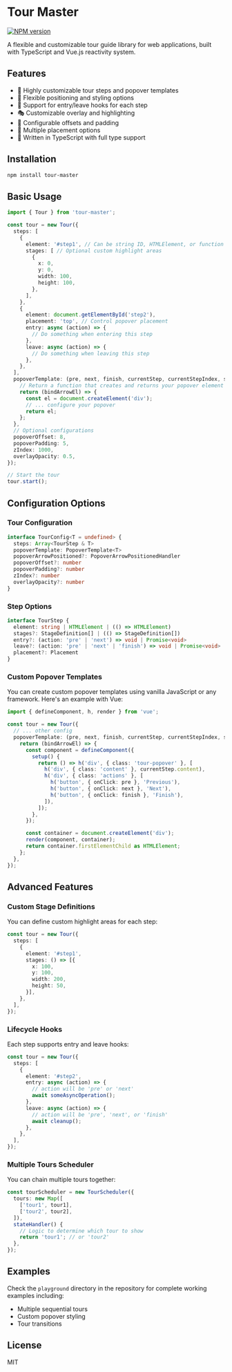# Tour Master

[![NPM version](https://img.shields.io/npm/v/tour-master?color=a1b858&label=)](https://www.npmjs.com/package/tour-master)

A flexible and customizable tour guide library for web applications, built with TypeScript and Vue.js reactivity system.

## Features

- 🎯 Highly customizable tour steps and popover templates
- 🎨 Flexible positioning and styling options
- 🔄 Support for entry/leave hooks for each step
- 🎭 Customizable overlay and highlighting
- 📏 Configurable offsets and padding
- 🎯 Multiple placement options
- 💪 Written in TypeScript with full type support

## Installation

```bash
npm install tour-master
```

## Basic Usage

```typescript
import { Tour } from 'tour-master';

const tour = new Tour({
  steps: [
    {
      element: '#step1', // Can be string ID, HTMLElement, or function
      stages: [ // Optional custom highlight areas
        {
          x: 0,
          y: 0,
          width: 100,
          height: 100,
        },
      ],
    },
    {
      element: document.getElementById('step2'),
      placement: 'top', // Control popover placement
      entry: async (action) => {
        // Do something when entering this step
      },
      leave: async (action) => {
        // Do something when leaving this step
      },
    },
  ],
  popoverTemplate: (pre, next, finish, currentStep, currentStepIndex, stepTotal) => {
    // Return a function that creates and returns your popover element
    return (bindArrowEl) => {
      const el = document.createElement('div');
      // ... configure your popover
      return el;
    };
  },
  // Optional configurations
  popoverOffset: 8,
  popoverPadding: 5,
  zIndex: 1000,
  overlayOpacity: 0.5,
});

// Start the tour
tour.start();
```

## Configuration Options

### Tour Configuration

```typescript
interface TourConfig<T = undefined> {
  steps: Array<TourStep & T>
  popoverTemplate: PopoverTemplate<T>
  popoverArrowPositioned?: PopoverArrowPositionedHandler
  popoverOffset?: number
  popoverPadding?: number
  zIndex?: number
  overlayOpacity?: number
}
```

### Step Options

```typescript
interface TourStep {
  element: string | HTMLElement | (() => HTMLElement)
  stages?: StageDefinition[] | (() => StageDefinition[])
  entry?: (action: 'pre' | 'next') => void | Promise<void>
  leave?: (action: 'pre' | 'next' | 'finish') => void | Promise<void>
  placement?: Placement
}
```

### Custom Popover Templates

You can create custom popover templates using vanilla JavaScript or any framework. Here's an example with Vue:

```typescript
import { defineComponent, h, render } from 'vue';

const tour = new Tour({
  // ... other config
  popoverTemplate: (pre, next, finish, currentStep, currentStepIndex, stepTotal) => {
    return (bindArrowEl) => {
      const component = defineComponent({
        setup() {
          return () => h('div', { class: 'tour-popover' }, [
            h('div', { class: 'content' }, currentStep.content),
            h('div', { class: 'actions' }, [
              h('button', { onClick: pre }, 'Previous'),
              h('button', { onClick: next }, 'Next'),
              h('button', { onClick: finish }, 'Finish'),
            ]),
          ]);
        },
      });

      const container = document.createElement('div');
      render(component, container);
      return container.firstElementChild as HTMLElement;
    };
  },
});
```

## Advanced Features

### Custom Stage Definitions

You can define custom highlight areas for each step:

```typescript
const tour = new Tour({
  steps: [
    {
      element: '#step1',
      stages: () => [{
        x: 100,
        y: 100,
        width: 200,
        height: 50,
      }],
    },
  ],
});
```

### Lifecycle Hooks

Each step supports entry and leave hooks:

```typescript
const tour = new Tour({
  steps: [
    {
      element: '#step2',
      entry: async (action) => {
        // action will be 'pre' or 'next'
        await someAsyncOperation();
      },
      leave: async (action) => {
        // action will be 'pre', 'next', or 'finish'
        await cleanup();
      },
    },
  ],
});
```
### Multiple Tours Scheduler

You can chain multiple tours together:

```typescript
const tourScheduler = new TourScheduler({
  tours: new Map([
    ['tour1', tour1],
    ['tour2', tour2],
  ]),
  stateHandler() {
    // Logic to determine which tour to show
    return 'tour1'; // or 'tour2'
  },
});
```

## Examples

Check the `playground` directory in the repository for complete working examples including:

- Multiple sequential tours
- Custom popover styling
- Tour transitions

## License

MIT
